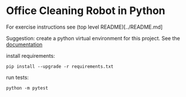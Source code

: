 Office Cleaning Robot in Python
===============================

For exercise instructions see (top level README)[../README.md]

Suggestion: create a python virtual environment for this project. See the [documentation](https://docs.python.org/3/library/venv.html)

install requirements:

    pip install --upgrade -r requirements.txt

run tests:

    python -m pytest
